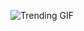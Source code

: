 
<!-- GIF_SECTION -->
![Trending GIF](https://media0.giphy.com/media/v1.Y2lkPThiYjIxNzcyb240aThkN3pvdjRmNnZocmRsaDBvY3FkbG96eGNmaXBlc3d1bDlhbSZlcD12MV9naWZzX3NlYXJjaCZjdD1n/ZVik7pBtu9dNS/giphy.gif)
<!-- END_GIF_SECTION -->
